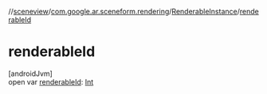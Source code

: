 //[sceneview](../../../index.md)/[com.google.ar.sceneform.rendering](../index.md)/[RenderableInstance](index.md)/[renderableId](renderable-id.md)

# renderableId

[androidJvm]\
open var [renderableId](renderable-id.md): [Int](https://kotlinlang.org/api/latest/jvm/stdlib/kotlin/-int/index.html)
